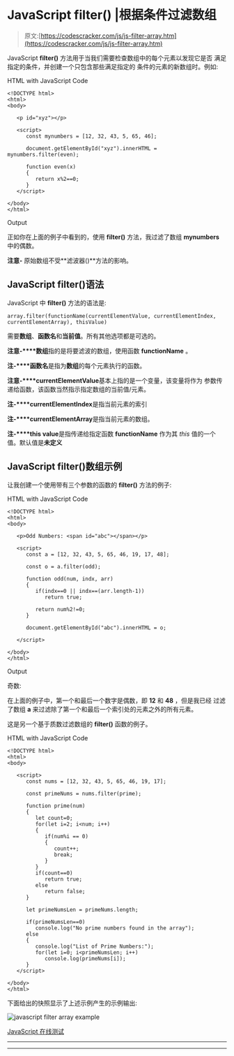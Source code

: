 # JavaScript filter() |根据条件过滤数组

> 原文:[https://codescracker.com/js/js-filter-array.htm](https://codescracker.com/js/js-filter-array.htm)

JavaScript **filter()** 方法用于当我们需要检查数组中的每个元素以发现它是否 满足指定的条件，并创建一个只包含那些满足指定的 条件的元素的新数组时。例如:

HTML with JavaScript Code

```
<!DOCTYPE html>
<html>
<body>

   <p id="xyz"></p>

   <script>
      const mynumbers = [12, 32, 43, 5, 65, 46];

      document.getElementById("xyz").innerHTML = mynumbers.filter(even);

      function even(x)
      {
         return x%2==0;
      }
   </script>

</body>
</html>
```

Output

正如你在上面的例子中看到的，使用 **filter()** 方法，我过滤了数组 **mynumbers** 中的偶数。

**注意-** 原始数组不受**滤波器()**方法的影响。

## JavaScript filter()语法

JavaScript 中 **filter()** 方法的语法是:

```
array.filter(functionName(currentElementValue, currentElementIndex, currentElementArray), thisValue)
```

需要**数组**、**函数名**和**当前值**。所有其他选项都是可选的。

**注意-****数组**指的是将要滤波的数组，使用函数 **functionName** 。

**注-****函数名**是指为**数组**的每个元素执行的函数。

**注意-****currentElementValue**基本上指的是一个变量，该变量将作为 参数传递给函数，该函数当然指示指定数组的当前值/元素。

**注-****currentElementIndex**是指当前元素的索引

**注-****currentElementArray**是指当前元素的数组。

**注-****this value**是指传递给指定函数 **functionName** 作为其 *this* 值的一个值。默认值是**未定义**

## JavaScript filter()数组示例

让我创建一个使用带有三个参数的函数的 **filter()** 方法的例子:

HTML with JavaScript Code

```
<!DOCTYPE html>
<html>
<body>

   <p>Odd Numbers: <span id="abc"></span></p>

   <script>
      const a = [12, 32, 43, 5, 65, 46, 19, 17, 48];

      const o = a.filter(odd);

      function odd(num, indx, arr)
      {
         if(indx==0 || indx==(arr.length-1))
            return true;

         return num%2!=0;
      }

      document.getElementById("abc").innerHTML = o;

   </script>

</body>
</html>
```

Output

奇数:

在上面的例子中，第一个和最后一个数字是偶数，即 **12** 和 **48** ，但是我已经 过滤了数组 **a** 来过滤除了第一个和最后一个索引处的元素之外的所有元素。

这是另一个基于质数过滤数组的 **filter()** 函数的例子。

HTML with JavaScript Code

```
<!DOCTYPE html>
<html>
<body>

   <script>
      const nums = [12, 32, 43, 5, 65, 46, 19, 17];

      const primeNums = nums.filter(prime);

      function prime(num)
      {
         let count=0;
         for(let i=2; i<num; i++)
         {
            if(num%i == 0)
            {
               count++;
               break;
            }
         }
         if(count==0)
            return true;
         else
            return false;
      }

      let primeNumsLen = primeNums.length;

      if(primeNumsLen==0)
         console.log("No prime numbers found in the array");
      else
      {
         console.log("List of Prime Numbers:");
         for(let i=0; i<primeNumsLen; i++)
            console.log(primeNums[i]);
      }
   </script>

</body>
</html>
```

下面给出的快照显示了上述示例产生的示例输出:

![javascript filter array example](../Images/418934d0f344326d272472d4048d4129.png)

[JavaScript 在线测试](/exam/showtest.php?subid=6)

* * *

* * *
